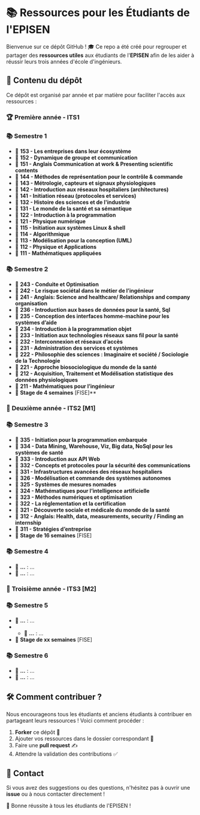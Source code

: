 # 📚 Ressources pour les Étudiants de l'EPISEN

Bienvenue sur ce dépôt GitHub ! 🎓 Ce repo a été créé pour regrouper et partager des **ressources utiles** aux étudiants de l'**EPISEN** afin de les aider à réussir leurs trois années d'école d'ingénieurs.

## 📖 Contenu du dépôt
Ce dépôt est organisé par année et par matière pour faciliter l'accès aux ressources :

### 🏆 **Première année - ITS1**
### 📚 **Semestre 1**  
- 🔹 **153 - Les entreprises dans leur écosystème**  
- 🔹 **152 - Dynamique de groupe et communication**  
- 🔹 **151 - Anglais Communication at work & Presenting scientific contents**  
- 🔹 **144 - Méthodes de représentation pour le contrôle & commande**  
- 🔹 **143 - Métrologie, capteurs et signaux physiologiques**  
- 🔹 **142 - Introduction aux réseaux hospitaliers (architectures)**  
- 🔹 **141 - Initiation réseau (protocoles et services)**  
- 🔹 **132 - Histoire des sciences et de l'industrie**  
- 🔹 **131 - Le monde de la santé et sa sémantique**  
- 🔹 **122 - Introduction à la programmation**  
- 🔹 **121 - Physique numérique**  
- 🔹 **115 - Initiation aux systèmes Linux & shell**  
- 🔹 **114 - Algorithmique**  
- 🔹 **113 - Modélisation pour la conception (UML)**  
- 🔹 **112 - Physique et Applications**  
- 🔹 **111 - Mathématiques appliquées**
  
### 📚 **Semestre 2**  
- 🔹 **243 - Conduite et Optimisation**  
- 🔹 **242 - Le risque sociétal dans le métier de l’ingénieur**  
- 🔹 **241 - Anglais: Science and healthcare/ Relationships and company organisation**  
- 🔹 **236 - Introduction aux bases de données pour la santé, Sql**  
- 🔹 **235 - Conception des interfaces homme-machine pour les systèmes d’aide**  
- 🔹 **234 - Introduction à la programmation objet**  
- 🔹 **233 - Initiation aux technologies réseaux sans fil pour la santé**  
- 🔹 **232 - Interconnexion et réseaux d’accès**  
- 🔹 **231 - Administration des services et systèmes**  
- 🔹 **222 - Philosophie des sciences : Imaginaire et société / Sociologie de la Technologie**  
- 🔹 **221 - Approche biosociologique du monde de la santé**  
- 🔹 **212 - Acquisition, Traitement et Modélisation statistique des données physiologiques**  
- 🔹 **211 - Mathématiques pour l’ingénieur**  
- 🔹 **Stage de 4 semaines** [FISE]**

  
### 🚀 **Deuxième année - ITS2 [M1]**
### 📚 **Semestre 3** 
- 🔹 **335 - Initiation pour la programmation embarquée**  
- 🔹 **334 - Data Mining, Warehouse, Viz, Big data, NoSql pour les systèmes de santé**  
- 🔹 **333 - Introduction aux API Web**  
- 🔹 **332 - Concepts et protocoles pour la sécurité des communications**  
- 🔹 **331 - Infrastructures avancées des réseaux hospitaliers**  
- 🔹 **326 - Modélisation et commande des systèmes autonomes**  
- 🔹 **325 - Systèmes de mesures nomades**  
- 🔹 **324 - Mathématiques pour l’intelligence artificielle**  
- 🔹 **323 - Méthodes numériques et optimisation**  
- 🔹 **322 - La réglementation et la certification**  
- 🔹 **321 - Découverte sociale et médicale du monde de la santé**  
- 🔹 **312 - Anglais: Health, data, measurements, security / Finding an internship**  
- 🔹 **311 - Stratégies d’entreprise**  
- 🔹 **Stage de 16 semaines** [FISE]
### 📚 **Semestre 4**  
- 🔹 **...** : ...
- 🔹 **...** : ...

### 🎯 **Troisième année - ITS3 [M2]**
### 📚 **Semestre 5**  
- 🔹 **...** : ...
- - 🔹 **...** : ...
- 🔹 **Stage de xx semaines** [FISE]
   
### 📚 **Semestre 6**  
- 🔹 **...** : ...
- 🔹 **...** : ...


## 🛠️ Comment contribuer ?
Nous encourageons tous les étudiants et anciens étudiants à contribuer en partageant leurs ressources ! Voici comment procéder :

1. **Forker** ce dépôt 📌
2. Ajouter vos ressources dans le dossier correspondant 📂
3. Faire une **pull request** ✍️
4. Attendre la validation des contributions ✅

## 📩 Contact
Si vous avez des suggestions ou des questions, n'hésitez pas à ouvrir une **issue** ou à nous contacter directement !

🚀 Bonne réussite à tous les étudiants de l'EPISEN !

